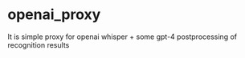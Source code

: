 # openai_proxy
It is simple proxy for openai whisper + some gpt-4 postprocessing of recognition results
